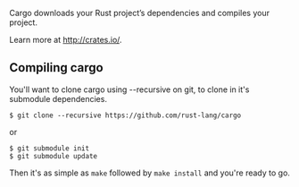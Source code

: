 Cargo downloads your Rust project’s dependencies and compiles your project.

Learn more at http://crates.io/.

## Compiling cargo

You'll want to clone cargo using --recursive on git, to clone in it's submodule
dependencies.
```
$ git clone --recursive https://github.com/rust-lang/cargo
```
or
```
$ git submodule init
$ git submodule update
```
Then it's as simple as ```make``` followed by ```make install``` and you're
ready to go.

